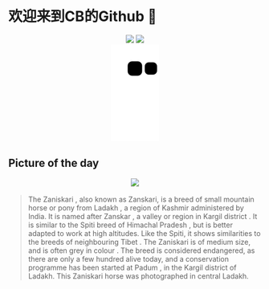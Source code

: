 
# 欢迎来到CB的Github 👋

<div align="center">
  <img height="137px" src="https://github-readme-stats.vercel.app/api?username=SuperCB&show_icons=true&theme=radical" />
  <img height="137px" src="https://github-readme-stats.vercel.app/api/top-langs/?username=SuperCB&hide_title=true&hide_border=true&layout=compact&langs_count=6&text_color=000&icon_color=fff" />
</div>


<div align="center">
    <img src="./contribution-snake/github-contribution-grid-snake.svg" />
</div>



## Picture of the day
<div align="center">
  <img width=400px src="https://upload.wikimedia.org/wikipedia/commons/thumb/f/fa/Zaniskari_Horse_in_Ladakh.jpg/825px-Zaniskari_Horse_in_Ladakh.jpg" />
</div>

>The  Zaniskari , also known as Zanskari, is a  breed  of small mountain horse or  pony  from  Ladakh , a region of  Kashmir  administered by India. It is named after  Zanskar , a valley or region in  Kargil district . It is similar to the  Spiti breed  of  Himachal Pradesh , but is better adapted to work at high altitudes. Like the Spiti, it shows similarities to the  breeds of neighbouring Tibet . The Zaniskari is of medium size, and is often  grey in colour . The breed is considered endangered, as there are only a few hundred alive today, and a conservation programme has been started at  Padum , in the Kargil district of Ladakh. This Zaniskari horse was photographed in central Ladakh.


